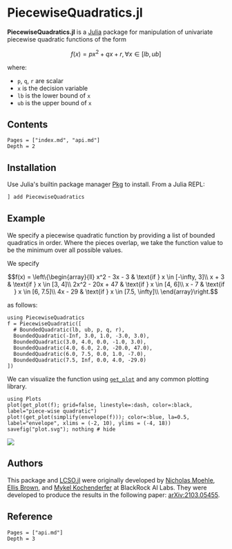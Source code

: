 # PiecewiseQuadratics.jl

**PiecewiseQuadratics.jl** is a [Julia](http://julialang.org) package for manipulation of univariate piecewise quadratic functions of the form
```math
f(x) = p x^2 + q x + r, ∀ x ∈ [lb, ub]
```
where:
* `p`, `q`, `r` are scalar
* `x` is the decision variable
* `lb` is the lower bound of `x`
* `ub` is the upper bound of `x`


## Contents

```@contents
Pages = ["index.md", "api.md"]
Depth = 2
```


## Installation
Use Julia's builtin package manager [Pkg](https://docs.julialang.org/en/v1/stdlib/Pkg/) to install.
From a Julia REPL:
```Julia
] add PiecewiseQuadratics
```

## Example
We specify a piecewise quadratic function by providing a list of bounded quadratics in order. Where the pieces overlap, we take the function value to be the minimum over all possible values.

We specify

```math
f(x) = \left\{\begin{array}{ll}
  x^2 - 3x - 3 & \text{if } x \in [-\infty, 3]\\
  x + 3 & \text{if } x \in [3, 4]\\
  2x^2 - 20x + 47 & \text{if } x \in [4, 6]\\
  x - 7 & \text{if } x \in [6, 7.5]\\
  4x - 29 & \text{if } x \in [7.5, \infty]\\
\end{array}\right.
```

as follows:

```@example 1
using PiecewiseQuadratics
f = PiecewiseQuadratic([
  # BoundedQuadratic(lb, ub, p, q, r),
  BoundedQuadratic(-Inf, 3.0, 1.0, -3.0, 3.0),
  BoundedQuadratic(3.0, 4.0, 0.0, -1.0, 3.0),
  BoundedQuadratic(4.0, 6.0, 2.0, -20.0, 47.0),
  BoundedQuadratic(6.0, 7.5, 0.0, 1.0, -7.0),
  BoundedQuadratic(7.5, Inf, 0.0, 4.0, -29.0)
])
```

We can visualize the function using [`get_plot`](@ref) and any common plotting library.
```@example 1
using Plots
plot(get_plot(f); grid=false, linestyle=:dash, color=:black, label="piece-wise quadratic")
plot!(get_plot(simplify(envelope(f))); color=:blue, la=0.5, label="envelope", xlims = (-2, 10), ylims = (-4, 18))
savefig("plot.svg"); nothing # hide
```

![](plot.svg)


## Authors
This package and [LCSO.jl](https://github.com/JuliaFirstOrder/LCSO.jl) were originally developed by [Nicholas Moehle](https://www.nicholasmoehle.com/), [Ellis Brown](http://ellisbrown.github.io), and [Mykel Kochenderfer](https://mykel.kochenderfer.com/) at BlackRock AI Labs.  They were developed to produce the results in the following paper: [arXiv:2103.05455](https://arxiv.org/abs/2103.05455).


## Reference
```@contents
Pages = ["api.md"]
Depth = 3
```
